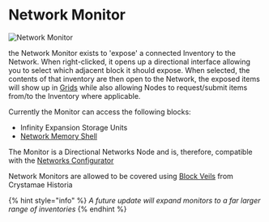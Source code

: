 # Network Monitor

![Network Monitor](../../.gitbook/assets/networks/tile\_network\_monitor.png)

the Network Monitor exists to 'expose' a connected Inventory to the Network. When right-clicked, it opens up a directional interface allowing you to select which adjacent block it should expose. When selected, the contents of that inventory are then open to the Network, the exposed items will show up in [Grids](network-grid.md) while also allowing Nodes to request/submit items from/to the Inventory where applicable.

Currently the Monitor can access the following blocks:

* Infinity Expansion Storage Units
* [Network Memory Shell](network-memory-shell.md)

The Monitor is a Directional Networks Node and is, therefore, compatible with the [Networks Configurator](../tools/network-configurator.md)

Network Monitors are allowed to be covered using [Block Veils](../../crystamae-historia/tools/block-veil.md) from Crystamae Historia

{% hint style="info" %}
_A future update will expand monitors to a far larger range of inventories_
{% endhint %}
